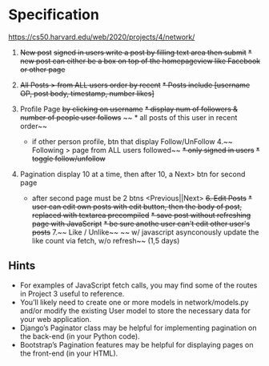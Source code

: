 # Specification

https://cs50.harvard.edu/web/2020/projects/4/network/

1. ~~New post~~
    ~~signed in users write a post by filling text area then submit~~
    ~~* new post can either be a box on top of the homepageview like Facebook or other page~~

2. ~~All Posts > from ALL users order by recent~~
    ~~* Posts include [username OP, post body, timestamp, number likes]~~
3. Profile Page
    ~~by clicking on username~~
    ~~* display num of followers & number of people user follows~~
   ~~ * all posts of this user in recent order~~
    * if other person profile, btn that display Follow/UnFollow
4.~~ Following > page from ALL users followed~~
    ~~* only signed in users~~
    ~~* toggle follow/unfollow~~

5. Pagination
    display 10 at a time, then after 10, a Next> btn for second page
    * after second page must be 2 btns <Previous||Next>
~~6. Edit Posts~~
    ~~* user can edit own posts with edit button, then the body of post, replaced with textarea precompiled~~
    ~~* save post without refreshing page with JavaScript~~
    ~~* be sure anothe user can't edit other user's posts~~
7.~~ Like / Unlike~~
   ~~ w/ javascript asynconously update the like count via fetch, w/o refresh~~ (1,5 days)


## Hints

* For examples of JavaScript fetch calls, you may find some of the routes in Project 3 useful to reference.
* You’ll likely need to create one or more models in network/models.py and/or modify the existing User model to store the necessary data for your web application.
* Django’s Paginator class may be helpful for implementing pagination on the back-end (in your Python code).
* Bootstrap’s Pagination features may be helpful for displaying pages on the front-end (in your HTML).
